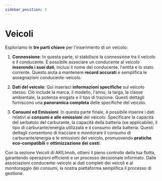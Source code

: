 ```yaml
---
sidebar_position: 3
---
```


# Veicoli

Esploriamo le **tre parti chiave** per l'inserimento di un veicolo:

1. **Connessione**:
In questa parte, si stabilisce la connessione tra il veicolo e il conducente. È possibile associare un conducente al veicolo **inserendo i suoi dati**, inclusi il nome del conducente, l'entità e lo stato corrente. Questo aiuta a mantenere **record accurati** e semplifica le assegnazioni conducente-veicolo.

2. **Dati del veicolo**:
Qui inserisci **informazioni specifiche** sul veicolo stesso. Ciò include la marca, il modello, l'anno, la targa, la classe ambientale, la potenza erogata e il tipo di trazione. Questi dettagli forniscono una **panoramica completa** delle specifiche del veicolo.

3. **Consumi ed Emissioni**:
In questa parte finale, è possibile inserire i dati relativi ai **consumi e alle emissioni** del veicolo. Specificare la capacità del serbatoio del carburante, la capacità della batteria (se applicabile), il tipo di carburante/energia utilizzata e il consumo della batteria. Questi dettagli consentono di tracciare e monitorare il consumo di carburante/energia e le emissioni del veicolo, promuovendo **pratiche eco-compatibili** e **ottimizzazione dei costi**.

Con la sezione Veicoli di AKILImob, ottieni il pieno controllo della tua flotta, garantendo operazioni efficienti e un processo decisionale informato. Dalle associazioni conducente-veicolo ai dati completi dei veicoli e al monitoraggio dei consumi, la nostra piattaforma semplifica il processo di gestione.